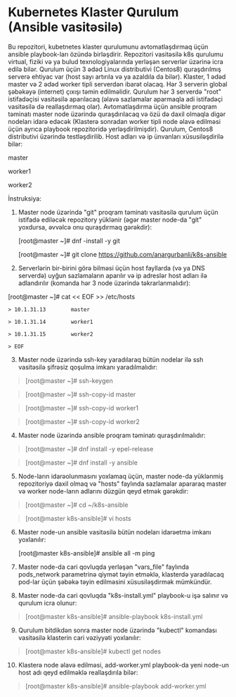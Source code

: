 # Kubernetes Klaster Qurulum (Ansible vasitəsilə)
Bu repozitori, kubetnetes klaster qurulumunu avtomatlaşdırmaq üçün ansible playbook-ları özündə birləşdirir. Repozitori vasitəsilə k8s qurulumu virtual, fiziki və ya bulud texnologiyalarında yerləşən serverlər üzərinə icra edilə bilər. Qurulum üçün 3 ədəd Linux distributivi (Centos8) quraşdırılmış serverə ehtiyac var (host sayı artırıla və ya azaldıla da bilər). Klaster, 1 ədəd master və 2 ədəd worker tipli serverdən ibarət olacaq. Hər 3 serverin global şəbəkəyə (internet) çıxışı təmin edilməlidir. Qurulum hər 3 serverdə "root" istifadəçisi vasitəsilə aparılacaq (əlavə sazlamalar aparmaqla adi istifadəçi vasitəsilə də reallaşdırmaq olar). Avtomatlaşdırma üçün ansible proqram təminatı master node üzərində quraşdırılacaq və özü də daxil olmaqla digər nodeları idarə edəcək (Klasterə sonradan worker tipli node əlavə edilməsi üçün ayrıca playbook repozitoridə yerləşdirilmişdir). Qurulum, Centos8 distributivi üzərində testləşdirilib. Host adları və ip ünvanları xüsusiləşdirilə bilər:

   master
   
   worker1
   
   worker2

İnstruksiya:

1. Master node üzərində "git" proqram təminatı vasitəsilə qurulum üçün istifadə ediləcək repozitory yüklənir (əgər master node-da "git" yoxdursa, əvvəlcə onu quraşdırmaq gərəkdir):

   [root@master ~]# dnf -install -y git
   
   [root@master ~]# git clone https://github.com/anargurbanli/k8s-ansible

2. Serverlərin bir-birini görə bilməsi üçün host fayllarda (və ya DNS serverdə) uyğun sazlamaların aparılır və ip adreslər host adları ilə adlandırılır (komanda hər 3 node üzərində təkrarlanmalıdır):

  [root@master ~]# cat << EOF >> /etc/hosts
  
    > 10.1.31.13		master
    
    > 10.1.31.14		worker1
    
    > 10.1.31.15		worker2
    
    > EOF
3. Master node üzərində ssh-key yaradılaraq bütün nodelar ilə ssh vasitəsilə şifrəsiz qoşulma imkanı yaradılmalıdır:

> [root@master ~]# ssh-keygen

> [root@master ~]# ssh-copy-id master
   
> [root@master ~]# ssh-copy-id worker1
   
> [root@master ~]# ssh-copy-id worker2

4. Master node üzərində ansible proqram təminatı quraşdırılmalıdır:

> [root@master ~]# dnf install -y epel-release
   
> [root@master ~]# dnf install -y ansible
   
5. Node-ların idarəolunmasını yoxlamaq üçün, master node-da yüklənmiş repozitoriyə daxil olmaq və "hosts" faylında sazlamalar apararaq master və worker node-ların adlarını düzgün qeyd etmək gərəkdir:

> [root@master ~]# cd ~/k8s-ansible

> [root@master k8s-ansible]# vi hosts

6. Master node-un ansible vasitəsilə bütün nodeları idarəetmə imkanı yoxlanılır:

   [root@master k8s-ansible]# ansible all -m ping

7. Master node-da cari qovluqda yerləşən "vars_file" faylında pods_network parametrinə qiymət təyin etməklə, klasterdə yaradılacaq pod-lar üçün şəbəkə təyin edilməsini xüsusiləşdirmək mümkündür.

8. Master node-da cari qovluqda "k8s-install.yml" playbook-u işə salınır və qurulum icra olunur:

 > [root@master k8s-ansible]# ansible-playbook k8s-install.yml

9. Qurulum bitdikdən sonra master node üzərində "kubectl" komandası vasitəsilə klasterin cari vəziyyəti yoxlanılır:

 > [root@master k8s-ansible]# kubectl get nodes

10. Klasterə node əlavə edilməsi, add-worker.yml playbook-da yeni node-un host adı qeyd edilməklə reallaşdırıla bilər:

 > [root@master k8s-ansible]# ansible-playbook add-worker.yml
